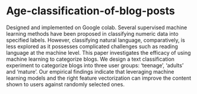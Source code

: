 # Age-classification-of-blog-posts
Designed and implemented on Google colab.
Several supervised machine learning methods have been proposed in classifying numeric data into specified labels. However, classifying natural language,
comparatively, is less explored as it possesses complicated challenges such as reading language at the machine level. This paper investigates the efficacy of
using machine learning to categorize blogs. We design a text classification experiment to categorize blogs into three user groups: ‘teenage’, ‘adults’ and ‘mature’. Our
empirical findings indicate that leveraging machine learning models and the right feature vectorization can improve the content shown to users against randomly
selected ones.
